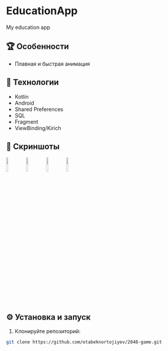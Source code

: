 # EducationApp

My education app

## 🏆 Особенности

- Плавная и быстрая анимация

## 🚀 Технологии

- Kotlin
- Android
- Shared Preferences
- SQL
- Fragment
- ViewBinding/Kirich

## 📸 Скриншоты

<p float="left">
  <img src="https://drive.google.com/uc?export=view&id=   " width="10%" />
  <img src="https://drive.google.com/uc?export=view&id=   " width="10%" />
  <img src="https://drive.google.com/uc?export=view&id=   " width="10%" />
  <img src="https://drive.google.com/uc?export=view&id=   " width="10%" />
</p>

## ⚙️ Установка и запуск

1. Клонируйте репозиторий:

```bash
git clone https://github.com/otabeknortojiyev/2048-game.git
